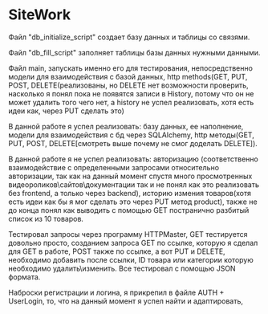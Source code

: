 # SiteWork
Файл "db_initialize_script" создает базу данных и таблицы со связями.

Файл "db_fill_script" заполняет таблицы базы данных нужными данными.

Файл main, запускать именно его для тестирования, непосредственно модели для взаимодействия с базой данных, http methods(GET, PUT, POST, DELETE(реализованы, но DELETE нет возможности проверить, насколько я понял пока не появятся записи в History, потому что он не может удалить того чего нет, а history не успел реализовать, хотя есть идеи как, через PUT сделать это)

В данной работе я успел реализовать: базу данных, ее наполнение, модели для взаимодействия с бд через SQLAlchemy, http методы(GET, PUT, POST, DELETE[смотреть выше почему не смог доделать DELETE]).

В данной работе я не успел реализовать: авторизацию (соответственно взаимодействие с определенными запросами относительно авторизации, так как на данный момент спустя много просмотренных видеороликов\сайтов\документации так и не понял как это реализовать без frontend, а только через backend), историю измения товаров(хотя есть идеи как бы я мог сделать это через PUT метод product), также не до конца понял как выводить с помощью GET постранично разбитый список из 10 товаров.

Тестировал запросы через программу HTTPMaster, GET тестируется довольно просто, созданием запроса GET по ссылке, которую я сделал для GET в работе, POST также по ссылке, а вот PUT и DELETE, необходимо добавить после ссылки, ID товара или категории которую необходимо удалить\изменить. Все тестировал с помощью JSON формата.

Наброски регистрации и логина, я прикрепил в файле AUTH + UserLogin, то, что на данный момент я успел найти и адаптировать, 
